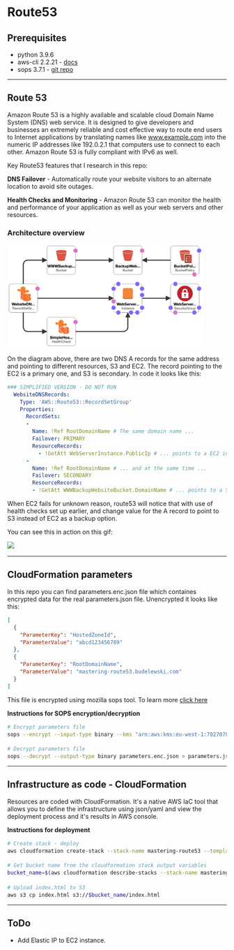 # Route53


## Prerequisites

- python 3.9.6
- aws-cli 2.2.21 - [docs](https://docs.aws.amazon.com/cli/latest/userguide/install-cliv2.html)
- sops 3.7.1 - [git repo](https://github.com/mozilla/sops)



---

## Route 53

Amazon Route 53 is a highly available and scalable cloud Domain Name System (DNS) web service. It is designed to give developers and businesses an extremely reliable and cost effective way to route end users to Internet applications by translating names like www.example.com into the numeric IP addresses like 192.0.2.1 that computers use to connect to each other. Amazon Route 53 is fully compliant with IPv6 as well.

Key Route53 features that I research in this repo:

**DNS Failover** - Automatically route your website visitors to an alternate location to avoid site outages.

**Health Checks and Monitoring** - Amazon Route 53 can monitor the health and performance of your application as well as your web servers and other resources.

### Architecture overview
<img src="docs/architecture.png" width="450"/>

On the diagram above, there are two DNS A records for the same address and pointing to different resources, S3 and EC2. The record pointing to the EC2 is a primary one, and S3 is secondary. In code it looks like this:
```yaml
### SIMPLIFIED VERSION - DO NOT RUN
  WebsiteDNSRecords:
    Type: 'AWS::Route53::RecordSetGroup'
    Properties:
      RecordSets:
      -
        Name: !Ref RootDomainName # The same domain name ...
        Failover: PRIMARY
        ResourceRecords:
          - !GetAtt WebServerInstance.PublicIp # ... points to a EC2 instance publice IP as primary record ...
      -
        Name: !Ref RootDomainName # ... and at the same time ...
        Failover: SECONDARY
        ResourceRecords:
        - !GetAtt WWWBackupWebsiteBucket.DomainName # ... points to a S3 bucket domain name as secondary record

```

When EC2 fails for unknown reason, route53 will notice that with use of health checks set up earlier, and change value for the A record to point to S3 instead of EC2 as a backup option.

You can see this in action on this gif:

<img src="docs/dns-failover.gif" width="500"/>


---

## CloudFormation parameters

In this repo you can find parameters.enc.json file which containes encrypted data for the real parameters.json file. Unencrypted it looks like this:
```json
[
  {
    "ParameterKey": "HostedZoneId",
    "ParameterValue": "abcd123456789"
  },
  {
    "ParameterKey": "RootDomainName",
    "ParameterValue": "mastering-route53.budelewski.com"
  }
]
```

This file is encrypted using mozilla sops tool. To learn more [click here](https://github.com/mozilla/sops)

**Instructions for SOPS encryption/decryption**
```bash
# Encrypt parameters file
sops --encrypt --input-type binary --kms "arn:aws:kms:eu-west-1:702707802422:key/042938cb-48ba-4f1c-a558-3c8225ac38e7" parameters.json > parameters.enc.json

# Decrypt parameters file
sops --decrypt --output-type binary parameters.enc.json > parameters.json
```

---

## Infrastructure as code - CloudFormation

Resources are coded with CloudFormation. It's a native AWS IaC tool that allows you to define the infrastructure using json/yaml and view the deployment process and it's results in AWS console.

**Instructions for deployment**
```bash
# Create stack - deploy
aws cloudformation create-stack --stack-name mastering-route53 --template-body file://mastering-route53.yaml --parameters file://parameters.json

# Get bucket name from the cloudformation stack output variables
bucket_name=$(aws cloudformation describe-stacks --stack-name mastering-route53 --query "Stacks[0].Outputs[?OutputKey=='BucketName'].OutputValue" --output text)

# Upload index.html to S3
aws s3 cp index.html s3://$bucket_name/index.html
```

---

## ToDo

- Add Elastic IP to EC2 instance.

